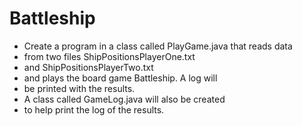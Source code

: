 # Battleship
 * Create a program in a class called PlayGame.java that reads data
 * from two files ShipPositionsPlayerOne.txt
 * and ShipPositionsPlayerTwo.txt
 * and plays the board game Battleship. A log will
 * be printed with the results.
 * A class called GameLog.java will also be created
 * to help print the log of the results.
